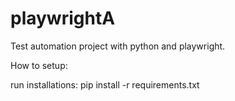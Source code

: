 # playwrightA
Test automation project with python and playwright.

How to setup:

run installations:
pip install -r requirements.txt


